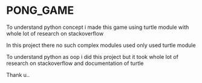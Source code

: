# PONG_GAME
To understand python concept i made this game using turtle module with whole lot of research on stackoverflow

In this project there no such complex modules used only used turtle module

To understand python as oop i did this project but it took whole lot of research on stackoverflow and documentation of turtle 

Thank u..
